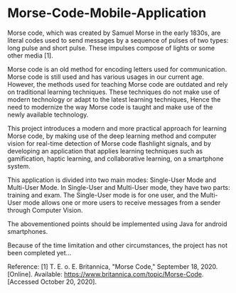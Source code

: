 # Morse-Code-Mobile-Application

Morse code, which was created by Samuel Morse in the early 1830s, are literal codes used to send messages by a sequence of pulses of two types: long pulse and short pulse. These impulses compose of lights or some other media [1].

Morse code is an old method for encoding letters used for communication. Morse code is still used and has various usages in our current age. However, the methods used for teaching Morse code are outdated and rely on traditional learning techniques. These techniques do not make use of modern technology or adapt to the latest learning techniques, Hence the need to modernize the way Morse code is taught and make use of the newly available technology.

This project introduces a modern and more practical approach for learning Morse code, by making use of the deep learning method and computer vision for real-time detection of Morse code flashlight signals, and by developing an application that applies learning techniques such as gamification, haptic learning, and collaborative learning, on a smartphone system.

This application is divided into two main modes: Single-User Mode and Multi-User Mode. In Single-User and Multi-User mode, they have two parts: training and exam. The Single-User mode is for one user, and the Multi-User mode allows one or more users to receive messages from a sender through Computer Vision. 

The abovementioned points should be implemented using Java for android smartphones.

Because of the time limitation and other circumstances, the project has not been completed yet...

Reference: [1] 	T. E. o. E. Britannica, "Morse Code," September 18, 2020. [Online]. Available: https://www.britannica.com/topic/Morse-Code. [Accessed October 20, 2020].
